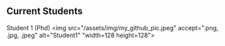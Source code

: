 ## Current Students

Student 1 (Phd) <img src="/assets/img/my_github_pic.jpeg" accept=".png, .jpg, .jpeg" alt="Student1" "width=128 height=128"> 
